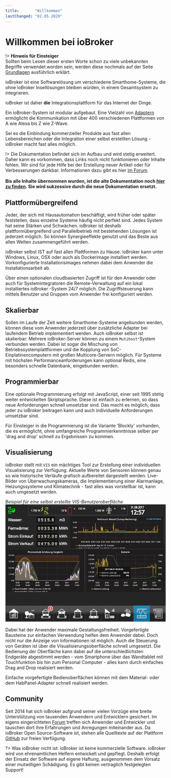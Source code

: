 ```yaml
---
title:       "Willkommen"
lastChanged: "02.05.2020"
---
```

# Willkommen bei ioBroker
!> **Hinweis für Einsteiger**  
    Sollten beim Lesen dieser ersten Worte schon zu viele unbekannten Begriffe
    verwendet worden sein, werden diese nochmals auf der Seite [Grundlagen](https://www.iobroker.net/#de/documentation/basics/README.md)
    ausführlich erklärt.

ioBroker ist eine Softwarelösung um verschiedene Smarthome-Systeme, die ohne
ioBroker Insellösungen bleiben würden, in einem Gesamtsystem zu integrieren.

ioBroker ist daher **die** Integrationsplattform für das Internet der Dinge.

Ein ioBroker-System ist modular aufgebaut. Eine Vielzahl von [Adaptern](http://download.iobroker.net/list.html) ermöglicht
die Kommunikation mit über 400 verschiedenen Plattformen von A wie Alexa bis Z
wie Z-Wave.  

Sei es die Einbindung kommerzieller Produkte aus fast allen Lebensbereichen oder
die Integration einer selbst erstellten Lösung - ioBroker macht fast alles möglich.

!> Die Dokumentation befindet sich im Aufbau und wird stetig erweitert.
   Daher kann es vorkommen, dass Links noch nicht funktionieren oder
   Inhalte fehlen. Wir sind für jede Hilfe bei der Erstellung neuer
   Artikel oder für Verbesserungen dankbar. Informationen dazu gibt
   es hier [im Forum][].
   <br><br>
   **Bis alle Inhalte übernommen wurden, ist die alte Dokumentation noch [hier zu finden](https://www.iobroker.net/docu/).
   Sie wird sukzessive durch die neue Dokumentation ersetzt.**


## Plattformübergreifend
Jeder, der sich mit Hausautomation beschäftigt, wird früher oder später
feststellen, dass einzelne Systeme häufig nicht perfekt sind. Jedes System hat
seine Stärken und Schwächen. ioBroker ist deshalb plattformübergreifend und
Parallelbetrieb mit bestehenden Lösungen ist jederzeit möglich. So können
Synergieeffekte genutzt und das Beste aus allen Welten zusammengeführt werden.

ioBroker selbst IST auf fast allen Plattformen zu Hause. ioBroker kann unter
Windows, Linux, OSX oder auch als Dockerimage installiert werden.
Vorkonfigurierte Installationsimages nehmen dabei dem Anwender die
Installationsarbeit ab.

Über einen optionalen cloudbasierten Zugriff ist für den Anwender oder auch
für Systemintegratoren die Remote-Verwaltung auf ein lokal installiertes ioBroker
-System 24/7 möglich. Die Zugriffsteuerung kann mittels Benutzer und Gruppen vom
Anwender frei konfiguriert werden.

## Skalierbar
Sollen im Laufe der Zeit weitere Smarthome-Systeme angebunden werden, können
diese vom Anwender jederzeit über zusätzliche Adapter bei laufendem Betrieb
implementiert werden.
Auch ioBroker selbst ist skalierbar: Mehrere ioBroker-Server können zu einem
`Mutihost`-System verbunden werden. Dabei ist sogar die Mischung von
Betriebssystemplattformen und die Kopplung von SoC-Einplatinencomputern mit
großen Multicore-Servern möglich.
Für Systeme mit höchsten Performanceanforderungen kann optional Redis, eine
besonders schnelle Datenbank, eingebunden werden.

## Programmierbar
Eine optionale Programmierung erfolgt mit JavaScript, einer seit 1995 stetig
weiter entwickelten Skriptsprache. Diese ist einfach zu erlernen, so dass neue 
Anforderungen schnell umsetzbar sind. Das macht es möglich, dass jeder zu 
ioBroker beitragen kann und auch individuelle Anforderungen umsetzbar sind.

Für Einsteiger in die Programmierung ist die Variante 'Blockly' vorhanden, die es 
ermöglicht, ohne umfangreiche Programmierkenntnisse selber per 'drag and drop' 
schnell zu Ergebnissen zu kommen. 

## Visualisierung
ioBroker stellt mit `VIS` ein mächtiges Tool zur Erstellung einer individuellen 
Visualisierung zur Verfügung. Aktuelle Werte von Sensoren können genau so wie 
historische Verläufe grafisch aufbereitet dargestellt werden. Live-Bilder von 
Überwachungskameras, die Implementierung einer Alarmanlage, Heizungssysteme und 
Klimatechnik - fast alles was vorstellbar ist, kann auch umgesetzt werden. 

*Beispiel für eine selbst erstellte VIS-Benutzeroberfläche*
![VIS](media/vis2.png)  


Dabei hat der Anwender maximale Gestaltungsfreiheit. Vorgefertigte Bausteine zur 
einfachen Verwendung helfen dem Anwender dabei. Doch nicht nur die Anzeige von 
Informationen ist möglich. Auch die Steuerung von Geräten ist über die 
Visualisierungsoberfläche schnell umgesetzt. Die Bedienung der Oberfläche kann 
dabei auf die unterschiedlichsten Endgeräte abgestimmt werden - vom Smartphone 
über das Wandtablet mit Touchfunktion bis hin zum Personal Computer - alles kann 
durch einfaches Drag and Drop realisiert werden. 

Einfache vorgefertigte Bedienoberflächen können mit dem Material- oder dem 
HabPanel-Adapter schnell realisiert werden.



## Community
Seit 2014 hat sich ioBroker aufgrund seiner vielen Vorzüge eine breite 
Unterstützung von tausenden Anwendern und Entwicklern gesichert. Im eigens 
eingerichteten [Forum](https://forum.iobroker.net) treffen sich Anwender und Entwickler und tauschen dort ihre 
Erfahrungen und Anregungen miteinander aus. Da ioBroker Open Source-Software ist, 
stehen alle Quelltexte auf der Plattform [GitHub](https://github.com/ioBroker) 
zur freien Verfügung. 

?> Was ioBroker nicht ist: 
   ioBroker ist keine kommerzielle Software. ioBroker wird von ehrenamtlichen Helfern 
   entwickelt und gepflegt. Deshalb erfolgt der Einsatz der Software auf eigene Haftung, 
   ausgenommen dem Vorsatz einer mutwilligen Schädigung. 
   Es gibt keinen vertraglich festgelegten Support!

[Grundlagen]: https://www.iobroker.net/#de/documentation/basics/README.md
[Adaptern]: http://download.iobroker.net/list.html
[hier zu finden]: https://www.iobroker.net/docu/
[im Forum]: https://forum.iobroker.net/category/186/dokumentations-support
[GitHub]: https://github.com/ioBroker
[Forum]: https://forum.iobroker.net
